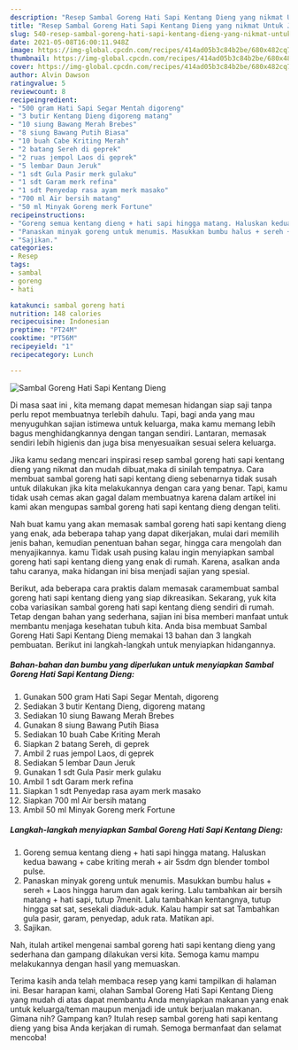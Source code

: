 ```yaml
---
description: "Resep Sambal Goreng Hati Sapi Kentang Dieng yang nikmat Untuk Jualan"
title: "Resep Sambal Goreng Hati Sapi Kentang Dieng yang nikmat Untuk Jualan"
slug: 540-resep-sambal-goreng-hati-sapi-kentang-dieng-yang-nikmat-untuk-jualan
date: 2021-05-08T16:00:11.948Z
image: https://img-global.cpcdn.com/recipes/414ad05b3c84b2be/680x482cq70/sambal-goreng-hati-sapi-kentang-dieng-foto-resep-utama.jpg
thumbnail: https://img-global.cpcdn.com/recipes/414ad05b3c84b2be/680x482cq70/sambal-goreng-hati-sapi-kentang-dieng-foto-resep-utama.jpg
cover: https://img-global.cpcdn.com/recipes/414ad05b3c84b2be/680x482cq70/sambal-goreng-hati-sapi-kentang-dieng-foto-resep-utama.jpg
author: Alvin Dawson
ratingvalue: 5
reviewcount: 8
recipeingredient:
- "500 gram Hati Sapi Segar Mentah digoreng"
- "3 butir Kentang Dieng digoreng matang"
- "10 siung Bawang Merah Brebes"
- "8 siung Bawang Putih Biasa"
- "10 buah Cabe Kriting Merah"
- "2 batang Sereh di geprek"
- "2 ruas jempol Laos di geprek"
- "5 lembar Daun Jeruk"
- "1 sdt Gula Pasir merk gulaku"
- "1 sdt Garam merk refina"
- "1 sdt Penyedap rasa ayam merk masako"
- "700 ml Air bersih matang"
- "50 ml Minyak Goreng merk Fortune"
recipeinstructions:
- "Goreng semua kentang dieng + hati sapi hingga matang. Haluskan kedua bawang + cabe kriting merah + air 5sdm dgn blender tombol pulse."
- "Panaskan minyak goreng untuk menumis. Masukkan bumbu halus + sereh + Laos hingga harum dan agak kering. Lalu tambahkan air bersih matang + hati sapi, tutup 7menit. Lalu tambahkan kentangnya, tutup hingga sat sat, sesekali diaduk-aduk. Kalau hampir sat sat Tambahkan gula pasir, garam, penyedap, aduk rata. Matikan api."
- "Sajikan."
categories:
- Resep
tags:
- sambal
- goreng
- hati

katakunci: sambal goreng hati 
nutrition: 148 calories
recipecuisine: Indonesian
preptime: "PT24M"
cooktime: "PT56M"
recipeyield: "1"
recipecategory: Lunch

---
```



![Sambal Goreng Hati Sapi Kentang Dieng](https://img-global.cpcdn.com/recipes/414ad05b3c84b2be/680x482cq70/sambal-goreng-hati-sapi-kentang-dieng-foto-resep-utama.jpg)

Di masa  saat ini , kita memang dapat memesan hidangan siap saji tanpa perlu repot membuatnya terlebih dahulu. Tapi, bagi anda yang mau menyuguhkan sajian istimewa untuk keluarga, maka kamu memang lebih bagus menghidangkannya dengan tangan sendiri. Lantaran, memasak sendiri lebih higienis dan juga bisa menyesuaikan sesuai selera keluarga.

Jika kamu sedang mencari inspirasi resep sambal goreng hati sapi kentang dieng yang nikmat dan mudah dibuat,maka di sinilah tempatnya. Cara membuat sambal goreng hati sapi kentang dieng  sebenarnya tidak susah untuk dilakukan jika kita melakukannya dengan cara yang benar. Tapi, kamu tidak usah cemas akan gagal dalam membuatnya 
karena dalam artikel ini kami akan mengupas sambal goreng hati sapi kentang dieng dengan teliti.  



Nah buat kamu yang akan memasak sambal goreng hati sapi kentang dieng yang enak, ada beberapa tahap yang dapat dikerjakan, mulai dari memilih jenis bahan, kemudian penentuan bahan segar, hingga cara mengolah dan menyajikannya. kamu Tidak usah pusing kalau ingin menyiapkan sambal goreng hati sapi kentang dieng yang enak di rumah. Karena, asalkan anda  tahu caranya, maka hidangan ini bisa menjadi sajian yang spesial.

Berikut, ada beberapa cara praktis  dalam memasak caramembuat sambal goreng hati sapi kentang dieng yang siap dikreasikan. Sekarang, yuk kita coba variasikan sambal goreng hati sapi kentang dieng sendiri di rumah. Tetap dengan bahan yang sederhana, sajian ini bisa memberi manfaat untuk membantu menjaga kesehatan tubuh kita. Anda bisa membuat Sambal Goreng Hati Sapi Kentang Dieng memakai 13 bahan dan 3 langkah pembuatan. Berikut ini langkah-langkah untuk menyiapkan hidangannya.

<!--inarticleads1-->

##### Bahan-bahan dan bumbu yang diperlukan untuk menyiapkan Sambal Goreng Hati Sapi Kentang Dieng:

1. Gunakan 500 gram Hati Sapi Segar Mentah, digoreng
1. Sediakan 3 butir Kentang Dieng, digoreng matang
1. Sediakan 10 siung Bawang Merah Brebes
1. Gunakan 8 siung Bawang Putih Biasa
1. Sediakan 10 buah Cabe Kriting Merah
1. Siapkan 2 batang Sereh, di geprek
1. Ambil 2 ruas jempol Laos, di geprek
1. Sediakan 5 lembar Daun Jeruk
1. Gunakan 1 sdt Gula Pasir merk gulaku
1. Ambil 1 sdt Garam merk refina
1. Siapkan 1 sdt Penyedap rasa ayam merk masako
1. Siapkan 700 ml Air bersih matang
1. Ambil 50 ml Minyak Goreng merk Fortune




<!--inarticleads2-->

##### Langkah-langkah menyiapkan Sambal Goreng Hati Sapi Kentang Dieng:

1. Goreng semua kentang dieng + hati sapi hingga matang. Haluskan kedua bawang + cabe kriting merah + air 5sdm dgn blender tombol pulse.
1. Panaskan minyak goreng untuk menumis. Masukkan bumbu halus + sereh + Laos hingga harum dan agak kering. Lalu tambahkan air bersih matang + hati sapi, tutup 7menit. Lalu tambahkan kentangnya, tutup hingga sat sat, sesekali diaduk-aduk. Kalau hampir sat sat Tambahkan gula pasir, garam, penyedap, aduk rata. Matikan api.
1. Sajikan.




Nah, itulah artikel mengenai  sambal goreng hati sapi kentang dieng  yang sederhana dan gampang dilakukan versi kita. Semoga kamu mampu melakukannya dengan hasil yang memuaskan. 

Terima kasih anda telah membaca resep yang kami tampilkan di halaman ini. Besar harapan kami, olahan  Sambal Goreng Hati Sapi Kentang Dieng yang mudah di atas dapat membantu Anda menyiapkan makanan yang enak untuk keluarga/teman maupun menjadi ide untuk berjualan makanan. Gimana nih? Gampang kan? Itulah resep sambal goreng hati sapi kentang dieng yang bisa Anda kerjakan di rumah. Semoga bermanfaat dan selamat mencoba!

